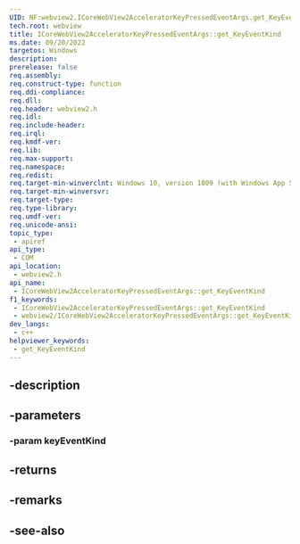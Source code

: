 ```yaml
---
UID: NF:webview2.ICoreWebView2AcceleratorKeyPressedEventArgs.get_KeyEventKind
tech.root: webview
title: ICoreWebView2AcceleratorKeyPressedEventArgs::get_KeyEventKind
ms.date: 09/20/2022
targetos: Windows
description: 
prerelease: false
req.assembly: 
req.construct-type: function
req.ddi-compliance: 
req.dll: 
req.header: webview2.h
req.idl: 
req.include-header: 
req.irql: 
req.kmdf-ver: 
req.lib: 
req.max-support: 
req.namespace: 
req.redist: 
req.target-min-winverclnt: Windows 10, version 1809 (with Windows App SDK 1.1 or later)
req.target-min-winversvr: 
req.target-type: 
req.type-library: 
req.umdf-ver: 
req.unicode-ansi: 
topic_type:
 - apiref
api_type:
 - COM
api_location:
 - webview2.h
api_name:
 - ICoreWebView2AcceleratorKeyPressedEventArgs::get_KeyEventKind
f1_keywords:
 - ICoreWebView2AcceleratorKeyPressedEventArgs::get_KeyEventKind
 - webview2/ICoreWebView2AcceleratorKeyPressedEventArgs::get_KeyEventKind
dev_langs:
 - c++
helpviewer_keywords:
 - get_KeyEventKind
---
```


## -description

## -parameters

### -param keyEventKind

## -returns

## -remarks

## -see-also

